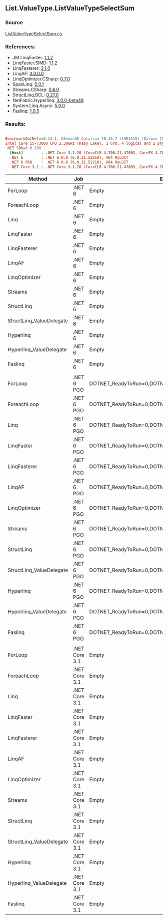 ﻿## List.ValueType.ListValueTypeSelectSum

### Source
[ListValueTypeSelectSum.cs](../LinqBenchmarks/List/ValueType/ListValueTypeSelectSum.cs)

### References:
- JM.LinqFaster: [1.1.2](https://www.nuget.org/packages/JM.LinqFaster/1.1.2)
- LinqFaster.SIMD: [1.1.2](https://www.nuget.org/packages/LinqFaster.SIMD/1.0.3)
- LinqFasterer: [2.1.0](https://www.nuget.org/packages/LinqFasterer/2.1.0)
- LinqAF: [3.0.0.0](https://www.nuget.org/packages/LinqAF/3.0.0.0)
- LinqOptimizer.CSharp: [0.7.0](https://www.nuget.org/packages/LinqOptimizer.CSharp/0.7.0)
- SpanLinq: [0.0.1](https://www.nuget.org/packages/SpanLinq/0.0.1)
- Streams.CSharp: [0.6.0](https://www.nuget.org/packages/Streams.CSharp/0.6.0)
- StructLinq.BCL: [0.27.0](https://www.nuget.org/packages/StructLinq/0.27.0)
- NetFabric.Hyperlinq: [3.0.0-beta48](https://www.nuget.org/packages/NetFabric.Hyperlinq/3.0.0-beta48)
- System.Linq.Async: [5.0.0](https://www.nuget.org/packages/System.Linq.Async/5.0.0)
- Faslinq: [1.0.5](https://www.nuget.org/packages/Faslinq/1.0.5)

### Results:
``` ini

BenchmarkDotNet=v0.13.1, OS=macOS Catalina 10.15.7 (19H1519) [Darwin 19.6.0]
Intel Core i5-7360U CPU 2.30GHz (Kaby Lake), 1 CPU, 4 logical and 2 physical cores
.NET SDK=6.0.100
  [Host]        : .NET Core 3.1.20 (CoreCLR 4.700.21.47003, CoreFX 4.700.21.47101), X64 RyuJIT
  .NET 6        : .NET 6.0.0 (6.0.21.52210), X64 RyuJIT
  .NET 6 PGO    : .NET 6.0.0 (6.0.21.52210), X64 RyuJIT
  .NET Core 3.1 : .NET Core 3.1.20 (CoreCLR 4.700.21.47003, CoreFX 4.700.21.47101), X64 RyuJIT


```
|                   Method |           Job |                                                EnvironmentVariables |       Runtime | Count |        Mean |     Error |    StdDev |        Ratio | RatioSD |  Gen 0 | Allocated |
|------------------------- |-------------- |-------------------------------------------------------------------- |-------------- |------ |------------:|----------:|----------:|-------------:|--------:|-------:|----------:|
|                  ForLoop |        .NET 6 |                                                               Empty |      .NET 6.0 |   100 |   164.03 ns |  0.087 ns |  0.068 ns |     baseline |         |      - |         - |
|              ForeachLoop |        .NET 6 |                                                               Empty |      .NET 6.0 |   100 |   400.21 ns |  2.359 ns |  1.842 ns | 2.44x slower |   0.01x |      - |         - |
|                     Linq |        .NET 6 |                                                               Empty |      .NET 6.0 |   100 | 1,037.62 ns |  2.542 ns |  2.378 ns | 6.33x slower |   0.02x | 0.0458 |      96 B |
|               LinqFaster |        .NET 6 |                                                               Empty |      .NET 6.0 |   100 |   396.28 ns |  0.103 ns |  0.097 ns | 2.42x slower |   0.00x |      - |         - |
|             LinqFasterer |        .NET 6 |                                                               Empty |      .NET 6.0 |   100 |   691.76 ns |  1.051 ns |  0.878 ns | 4.22x slower |   0.01x | 3.0670 |   6,424 B |
|                   LinqAF |        .NET 6 |                                                               Empty |      .NET 6.0 |   100 | 1,049.65 ns | 19.980 ns | 20.518 ns | 6.36x slower |   0.13x |      - |         - |
|            LinqOptimizer |        .NET 6 |                                                               Empty |      .NET 6.0 |   100 | 1,378.43 ns |  3.184 ns |  2.659 ns | 8.40x slower |   0.01x | 0.0572 |     120 B |
|                  Streams |        .NET 6 |                                                               Empty |      .NET 6.0 |   100 |   831.97 ns |  1.498 ns |  1.328 ns | 5.07x slower |   0.01x | 0.1717 |     360 B |
|               StructLinq |        .NET 6 |                                                               Empty |      .NET 6.0 |   100 |   224.70 ns |  1.320 ns |  1.171 ns | 1.37x slower |   0.01x | 0.0191 |      40 B |
| StructLinq_ValueDelegate |        .NET 6 |                                                               Empty |      .NET 6.0 |   100 |    92.25 ns |  0.062 ns |  0.055 ns | 1.78x faster |   0.00x |      - |         - |
|                Hyperlinq |        .NET 6 |                                                               Empty |      .NET 6.0 |   100 |   538.50 ns | 10.142 ns |  8.990 ns | 3.28x slower |   0.06x |      - |         - |
|  Hyperlinq_ValueDelegate |        .NET 6 |                                                               Empty |      .NET 6.0 |   100 |   302.57 ns |  5.863 ns |  6.752 ns | 1.84x slower |   0.05x |      - |         - |
|                  Faslinq |        .NET 6 |                                                               Empty |      .NET 6.0 |   100 | 1,336.34 ns |  1.476 ns |  1.232 ns | 8.15x slower |   0.01x | 0.5836 |   1,224 B |
|                          |               |                                                                     |               |       |             |           |           |              |         |        |           |
|                  ForLoop |    .NET 6 PGO | DOTNET_ReadyToRun=0,DOTNET_TC_QuickJitForLoops=1,DOTNET_TieredPGO=1 |      .NET 6.0 |   100 |   171.38 ns |  0.142 ns |  0.118 ns |     baseline |         |      - |         - |
|              ForeachLoop |    .NET 6 PGO | DOTNET_ReadyToRun=0,DOTNET_TC_QuickJitForLoops=1,DOTNET_TieredPGO=1 |      .NET 6.0 |   100 |   376.11 ns |  3.831 ns |  3.584 ns | 2.20x slower |   0.02x |      - |         - |
|                     Linq |    .NET 6 PGO | DOTNET_ReadyToRun=0,DOTNET_TC_QuickJitForLoops=1,DOTNET_TieredPGO=1 |      .NET 6.0 |   100 |   714.30 ns |  2.127 ns |  1.885 ns | 4.17x slower |   0.01x | 0.0458 |      96 B |
|               LinqFaster |    .NET 6 PGO | DOTNET_ReadyToRun=0,DOTNET_TC_QuickJitForLoops=1,DOTNET_TieredPGO=1 |      .NET 6.0 |   100 |   384.61 ns |  0.584 ns |  0.547 ns | 2.24x slower |   0.00x |      - |         - |
|             LinqFasterer |    .NET 6 PGO | DOTNET_ReadyToRun=0,DOTNET_TC_QuickJitForLoops=1,DOTNET_TieredPGO=1 |      .NET 6.0 |   100 |   708.12 ns | 14.034 ns | 16.162 ns | 4.16x slower |   0.10x | 3.0670 |   6,424 B |
|                   LinqAF |    .NET 6 PGO | DOTNET_ReadyToRun=0,DOTNET_TC_QuickJitForLoops=1,DOTNET_TieredPGO=1 |      .NET 6.0 |   100 |   964.05 ns |  4.944 ns |  4.624 ns | 5.63x slower |   0.03x |      - |         - |
|            LinqOptimizer |    .NET 6 PGO | DOTNET_ReadyToRun=0,DOTNET_TC_QuickJitForLoops=1,DOTNET_TieredPGO=1 |      .NET 6.0 |   100 | 1,316.28 ns |  1.909 ns |  1.594 ns | 7.68x slower |   0.01x | 0.0572 |     120 B |
|                  Streams |    .NET 6 PGO | DOTNET_ReadyToRun=0,DOTNET_TC_QuickJitForLoops=1,DOTNET_TieredPGO=1 |      .NET 6.0 |   100 |   827.30 ns |  1.286 ns |  1.202 ns | 4.83x slower |   0.01x | 0.1717 |     360 B |
|               StructLinq |    .NET 6 PGO | DOTNET_ReadyToRun=0,DOTNET_TC_QuickJitForLoops=1,DOTNET_TieredPGO=1 |      .NET 6.0 |   100 |   221.21 ns |  0.256 ns |  0.227 ns | 1.29x slower |   0.00x | 0.0191 |      40 B |
| StructLinq_ValueDelegate |    .NET 6 PGO | DOTNET_ReadyToRun=0,DOTNET_TC_QuickJitForLoops=1,DOTNET_TieredPGO=1 |      .NET 6.0 |   100 |    95.89 ns |  0.046 ns |  0.041 ns | 1.79x faster |   0.00x |      - |         - |
|                Hyperlinq |    .NET 6 PGO | DOTNET_ReadyToRun=0,DOTNET_TC_QuickJitForLoops=1,DOTNET_TieredPGO=1 |      .NET 6.0 |   100 |   535.80 ns |  9.951 ns |  9.308 ns | 3.12x slower |   0.06x |      - |         - |
|  Hyperlinq_ValueDelegate |    .NET 6 PGO | DOTNET_ReadyToRun=0,DOTNET_TC_QuickJitForLoops=1,DOTNET_TieredPGO=1 |      .NET 6.0 |   100 |   284.54 ns |  1.805 ns |  1.600 ns | 1.66x slower |   0.01x |      - |         - |
|                  Faslinq |    .NET 6 PGO | DOTNET_ReadyToRun=0,DOTNET_TC_QuickJitForLoops=1,DOTNET_TieredPGO=1 |      .NET 6.0 |   100 |   900.75 ns |  2.748 ns |  2.571 ns | 5.26x slower |   0.02x | 0.5846 |   1,224 B |
|                          |               |                                                                     |               |       |             |           |           |              |         |        |           |
|                  ForLoop | .NET Core 3.1 |                                                               Empty | .NET Core 3.1 |   100 |   224.23 ns |  1.094 ns |  0.970 ns |     baseline |         |      - |         - |
|              ForeachLoop | .NET Core 3.1 |                                                               Empty | .NET Core 3.1 |   100 |   509.73 ns |  0.312 ns |  0.292 ns | 2.27x slower |   0.01x |      - |         - |
|                     Linq | .NET Core 3.1 |                                                               Empty | .NET Core 3.1 |   100 | 1,072.75 ns |  1.954 ns |  1.732 ns | 4.78x slower |   0.02x | 0.0458 |      96 B |
|               LinqFaster | .NET Core 3.1 |                                                               Empty | .NET Core 3.1 |   100 |   416.92 ns |  0.237 ns |  0.198 ns | 1.86x slower |   0.01x |      - |         - |
|             LinqFasterer | .NET Core 3.1 |                                                               Empty | .NET Core 3.1 |   100 |   664.17 ns |  2.150 ns |  1.906 ns | 2.96x slower |   0.01x | 3.0670 |   6,424 B |
|                   LinqAF | .NET Core 3.1 |                                                               Empty | .NET Core 3.1 |   100 | 1,754.37 ns |  3.278 ns |  2.738 ns | 7.82x slower |   0.03x |      - |         - |
|            LinqOptimizer | .NET Core 3.1 |                                                               Empty | .NET Core 3.1 |   100 | 1,422.19 ns |  3.983 ns |  3.726 ns | 6.34x slower |   0.03x | 0.0725 |     152 B |
|                  Streams | .NET Core 3.1 |                                                               Empty | .NET Core 3.1 |   100 |   932.59 ns |  1.084 ns |  0.961 ns | 4.16x slower |   0.02x | 0.1717 |     360 B |
|               StructLinq | .NET Core 3.1 |                                                               Empty | .NET Core 3.1 |   100 |   249.58 ns |  0.504 ns |  0.472 ns | 1.11x slower |   0.01x | 0.0191 |      40 B |
| StructLinq_ValueDelegate | .NET Core 3.1 |                                                               Empty | .NET Core 3.1 |   100 |    98.44 ns |  0.092 ns |  0.076 ns | 2.28x faster |   0.01x |      - |         - |
|                Hyperlinq | .NET Core 3.1 |                                                               Empty | .NET Core 3.1 |   100 |   630.39 ns |  0.567 ns |  0.503 ns | 2.81x slower |   0.01x |      - |         - |
|  Hyperlinq_ValueDelegate | .NET Core 3.1 |                                                               Empty | .NET Core 3.1 |   100 |   314.05 ns |  1.060 ns |  0.885 ns | 1.40x slower |   0.01x |      - |         - |
|                  Faslinq | .NET Core 3.1 |                                                               Empty | .NET Core 3.1 |   100 | 1,510.80 ns |  2.094 ns |  1.857 ns | 6.74x slower |   0.03x | 0.5836 |   1,224 B |
